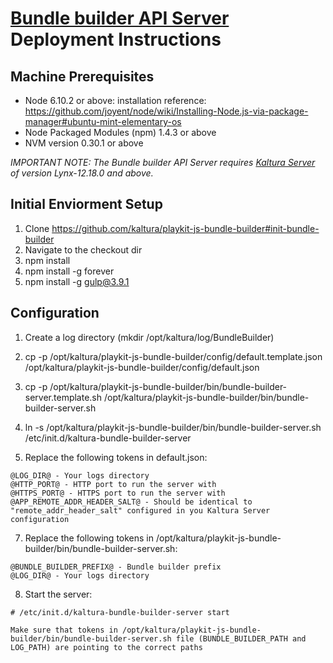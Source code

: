 # [Bundle builder API Server](https://github.com/kaltura/playkit-js-bundle-builder) Deployment Instructions

## Machine Prerequisites
- Node 6.10.2 or above: installation reference: https://github.com/joyent/node/wiki/Installing-Node.js-via-package-manager#ubuntu-mint-elementary-os
- Node Packaged Modules (npm) 1.4.3 or above
- NVM version 0.30.1 or above

*IMPORTANT NOTE: 
The Bundle builder API Server requires [Kaltura Server](https://github.com/kaltura/server) of version Lynx-12.18.0 and above.*


## Initial Enviorment Setup
1. Clone https://github.com/kaltura/playkit-js-bundle-builder#init-bundle-builder
2. Navigate to the checkout dir
3. npm install
4. npm install -g forever
5. npm install -g gulp@3.9.1

## Configuration
1. Create a log directory (mkdir /opt/kaltura/log/BundleBuilder)
2. cp -p /opt/kaltura/playkit-js-bundle-builder/config/default.template.json /opt/kaltura/playkit-js-bundle-builder/config/default.json
4. cp -p /opt/kaltura/playkit-js-bundle-builder/bin/bundle-builder-server.template.sh /opt/kaltura/playkit-js-bundle-builder/bin/bundle-builder-server.sh

5. ln -s /opt/kaltura/playkit-js-bundle-builder/bin/bundle-builder-server.sh /etc/init.d/kaltura-bundle-builder-server
6. Replace the following tokens in default.json:
```
@LOG_DIR@ - Your logs directory
@HTTP_PORT@ - HTTP port to run the server with
@HTTPS_PORT@ - HTTPS port to run the server with
@APP_REMOTE_ADDR_HEADER_SALT@ - Should be identical to "remote_addr_header_salt" configured in you Kaltura Server configuration
```

7. Replace the following tokens in /opt/kaltura/playkit-js-bundle-builder/bin/bundle-builder-server.sh:
```
@BUNDLE_BUILDER_PREFIX@ - Bundle builder prefix
@LOG_DIR@ - Your logs directory
```

8. Start the server:
```
# /etc/init.d/kaltura-bundle-builder-server start

Make sure that tokens in /opt/kaltura/playkit-js-bundle-builder/bin/bundle-builder-server.sh file (BUNDLE_BUILDER_PATH and LOG_PATH) are pointing to the correct paths
